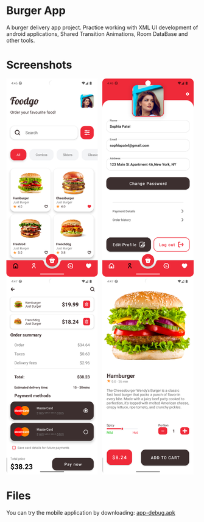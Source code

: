 # Burger App

A burger  delivery  app  project.  Practice  working  with  XML  UI  development of android  applications,  Shared  Transition  Animations,  Room  DataBase  and  other  tools.

# Screenshots
<div style="display: flex; flex-wrap: wrap;">
<img style="margin-right: 12px" alt="img.png" src="assets/img.png" width="240"/>
<img style="margin-right: 12px" alt="img_1.png" src="assets/img_1.png" width="240"/>
<img style="margin-right: 12px" alt="img_2.png" src="assets/img_2.png" width="240"/>
<img alt="img_3.png" src="assets/img_3.png" width="240"/>
</div>


# Files
You can try the mobile application by downloading:
[app-debug.apk](app%2Fbuild%2Foutputs%2Fapk%2Fdebug%2Fapp-debug.apk)

